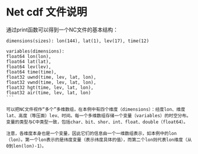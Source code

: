 # Net cdf 文件说明

通过print函数可以得到一个NC文件的基本结构：
````
dimensions(sizes): lon(144), lat(1), lev(17), time(12)

variables(dimensions): 
float64 lon(lon), 
float64 lat(lat), 
float64 lev(lev),
float64 time(time),
float32 uwnd(time, lev, lat, lon), 
float32 vwnd(time, lev, lat, lon), 
float32 hgt(time, lev, lat, lon), 
float32 air(time, lev, lat, lon)
```

可以把NC文件视作“多个”多维数组，在本例中有四个维度（dimensions）：经度lon、维度lat、高度（等压面）lev、时间。每一个多维数组存储一个变量（variables）的时空分布。变量的类型与C中类型一致，包括char、bit、shor、int、float、double（float64）。

注意，各维度本身也是一个变量，因此它们的信息由一个一维数组表示，如本例中的lon（lon）。第一个lon表示的是纬度变量（表示纬度具体的值），而第二个lon则代表lon维度（从0到len(lon)-1）。